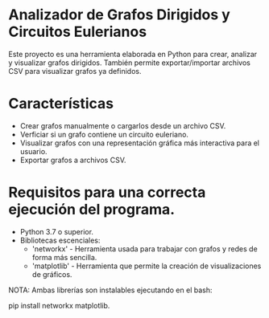 # Analizador de Grafos Dirigidos y Circuitos Eulerianos

Este proyecto es una herramienta elaborada en Python para crear, analizar y visualizar grafos dirigidos. También permite exportar/importar archivos CSV para visualizar grafos ya definidos.

# Características

- Crear grafos manualmente o cargarlos desde un archivo CSV.
- Verficiar si un grafo contiene un circuito euleriano.
- Visualizar grafos con una representación gráfica más interactiva para el usuario. 
- Exportar grafos a archivos CSV.

# Requisitos para una correcta ejecución del programa.

- Python 3.7 o superior.
- Bibliotecas escenciales:
    * 'networkx' - Herramienta usada para trabajar con grafos y redes de forma más sencilla. 
    * 'matplotlib' - Herramienta que permite la creación de visualizaciones de gráficos.

NOTA: Ambas librerías son instalables ejecutando en el bash:

pip install networkx matplotlib.
